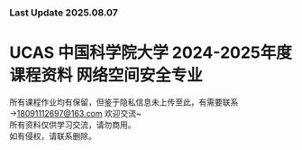 ### Last Update 2025.08.07
# UCAS 中国科学院大学 2024-2025年度课程资料 网络空间安全专业
所有课程作业均有保留，但鉴于隐私信息未上传至此，有需要联系→18091112697@163.com 欢迎交流~  
所有资料仅供学习交流，请勿商用。  
如有侵权，请联系删除。
